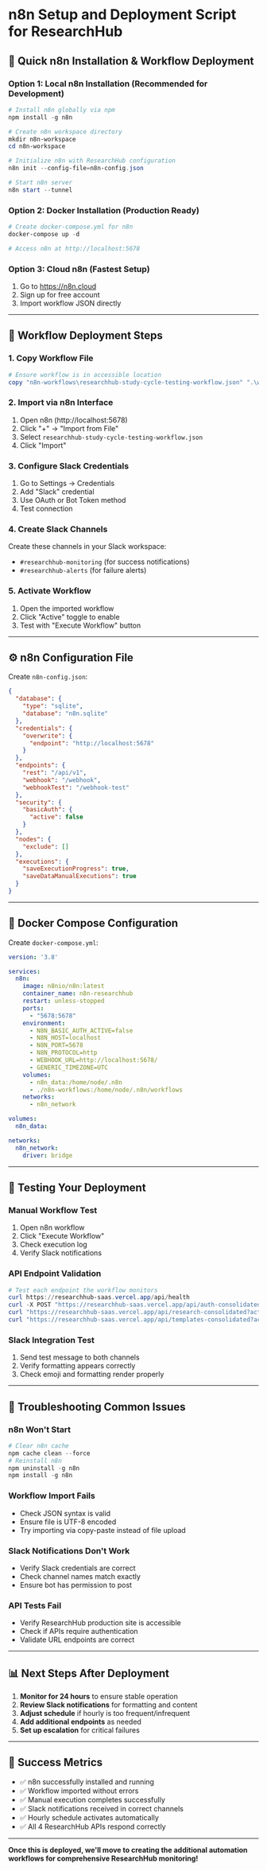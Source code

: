 # n8n Setup and Deployment Script for ResearchHub

## 🚀 Quick n8n Installation & Workflow Deployment

### **Option 1: Local n8n Installation (Recommended for Development)**

```powershell
# Install n8n globally via npm
npm install -g n8n

# Create n8n workspace directory
mkdir n8n-workspace
cd n8n-workspace

# Initialize n8n with ResearchHub configuration
n8n init --config-file=n8n-config.json

# Start n8n server
n8n start --tunnel
```

### **Option 2: Docker Installation (Production Ready)**

```powershell
# Create docker-compose.yml for n8n
docker-compose up -d

# Access n8n at http://localhost:5678
```

### **Option 3: Cloud n8n (Fastest Setup)**
1. Go to https://n8n.cloud
2. Sign up for free account
3. Import workflow JSON directly

---

## 📁 **Workflow Deployment Steps**

### **1. Copy Workflow File**
```powershell
# Ensure workflow is in accessible location
copy "n8n-workflows\researchhub-study-cycle-testing-workflow.json" ".\workflow.json"
```

### **2. Import via n8n Interface**
1. Open n8n (http://localhost:5678)
2. Click "+" → "Import from File"
3. Select `researchhub-study-cycle-testing-workflow.json`
4. Click "Import"

### **3. Configure Slack Credentials**
1. Go to Settings → Credentials
2. Add "Slack" credential
3. Use OAuth or Bot Token method
4. Test connection

### **4. Create Slack Channels**
Create these channels in your Slack workspace:
- `#researchhub-monitoring` (for success notifications)
- `#researchhub-alerts` (for failure alerts)

### **5. Activate Workflow**
1. Open the imported workflow
2. Click "Active" toggle to enable
3. Test with "Execute Workflow" button

---

## ⚙️ **n8n Configuration File**

Create `n8n-config.json`:

```json
{
  "database": {
    "type": "sqlite",
    "database": "n8n.sqlite"
  },
  "credentials": {
    "overwrite": {
      "endpoint": "http://localhost:5678"
    }
  },
  "endpoints": {
    "rest": "/api/v1",
    "webhook": "/webhook",
    "webhookTest": "/webhook-test"
  },
  "security": {
    "basicAuth": {
      "active": false
    }
  },
  "nodes": {
    "exclude": []
  },
  "executions": {
    "saveExecutionProgress": true,
    "saveDataManualExecutions": true
  }
}
```

---

## 🐳 **Docker Compose Configuration**

Create `docker-compose.yml`:

```yaml
version: '3.8'

services:
  n8n:
    image: n8nio/n8n:latest
    container_name: n8n-researchhub
    restart: unless-stopped
    ports:
      - "5678:5678"
    environment:
      - N8N_BASIC_AUTH_ACTIVE=false
      - N8N_HOST=localhost
      - N8N_PORT=5678
      - N8N_PROTOCOL=http
      - WEBHOOK_URL=http://localhost:5678/
      - GENERIC_TIMEZONE=UTC
    volumes:
      - n8n_data:/home/node/.n8n
      - ./n8n-workflows:/home/node/.n8n/workflows
    networks:
      - n8n_network

volumes:
  n8n_data:

networks:
  n8n_network:
    driver: bridge
```

---

## 🧪 **Testing Your Deployment**

### **Manual Workflow Test**
1. Open n8n workflow
2. Click "Execute Workflow"
3. Check execution log
4. Verify Slack notifications

### **API Endpoint Validation**
```powershell
# Test each endpoint the workflow monitors
curl https://researchhub-saas.vercel.app/api/health
curl -X POST "https://researchhub-saas.vercel.app/api/auth-consolidated?action=health-check"
curl "https://researchhub-saas.vercel.app/api/research-consolidated?action=health-check"
curl "https://researchhub-saas.vercel.app/api/templates-consolidated?action=get-templates"
```

### **Slack Integration Test**
1. Send test message to both channels
2. Verify formatting appears correctly
3. Check emoji and formatting render properly

---

## 🔧 **Troubleshooting Common Issues**

### **n8n Won't Start**
```powershell
# Clear n8n cache
npm cache clean --force
# Reinstall n8n
npm uninstall -g n8n
npm install -g n8n
```

### **Workflow Import Fails**
- Check JSON syntax is valid
- Ensure file is UTF-8 encoded
- Try importing via copy-paste instead of file upload

### **Slack Notifications Don't Work**
- Verify Slack credentials are correct
- Check channel names match exactly
- Ensure bot has permission to post

### **API Tests Fail**
- Verify ResearchHub production site is accessible
- Check if APIs require authentication
- Validate URL endpoints are correct

---

## 📊 **Next Steps After Deployment**

1. **Monitor for 24 hours** to ensure stable operation
2. **Review Slack notifications** for formatting and content
3. **Adjust schedule** if hourly is too frequent/infrequent
4. **Add additional endpoints** as needed
5. **Set up escalation** for critical failures

---

## 🎯 **Success Metrics**

- ✅ n8n successfully installed and running
- ✅ Workflow imported without errors
- ✅ Manual execution completes successfully
- ✅ Slack notifications received in correct channels
- ✅ Hourly schedule activates automatically
- ✅ All 4 ResearchHub APIs respond correctly

---

**Once this is deployed, we'll move to creating the additional automation workflows for comprehensive ResearchHub monitoring!**
